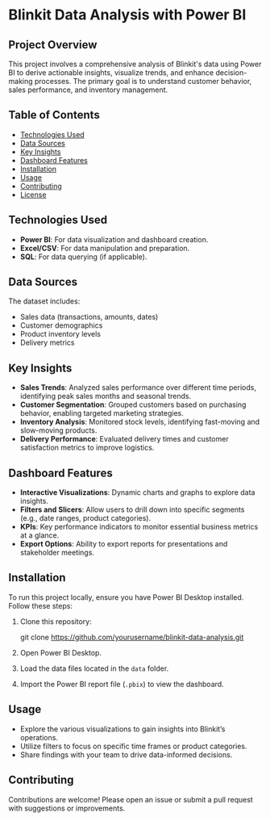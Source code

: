 
# Blinkit Data Analysis with Power BI

## Project Overview

This project involves a comprehensive analysis of Blinkit's data using Power BI to derive actionable insights, visualize trends, and enhance decision-making processes. The primary goal is to understand customer behavior, sales performance, and inventory management.

## Table of Contents

- [Technologies Used](#technologies-used)
- [Data Sources](#data-sources)
- [Key Insights](#key-insights)
- [Dashboard Features](#dashboard-features)
- [Installation](#installation)
- [Usage](#usage)
- [Contributing](#contributing)
- [License](#license)

## Technologies Used

- **Power BI**: For data visualization and dashboard creation.
- **Excel/CSV**: For data manipulation and preparation.
- **SQL**: For data querying (if applicable).

## Data Sources

The dataset includes:

- Sales data (transactions, amounts, dates)
- Customer demographics
- Product inventory levels
- Delivery metrics

## Key Insights

- **Sales Trends**: Analyzed sales performance over different time periods, identifying peak sales months and seasonal trends.
- **Customer Segmentation**: Grouped customers based on purchasing behavior, enabling targeted marketing strategies.
- **Inventory Analysis**: Monitored stock levels, identifying fast-moving and slow-moving products.
- **Delivery Performance**: Evaluated delivery times and customer satisfaction metrics to improve logistics.

## Dashboard Features

- **Interactive Visualizations**: Dynamic charts and graphs to explore data insights.
- **Filters and Slicers**: Allow users to drill down into specific segments (e.g., date ranges, product categories).
- **KPIs**: Key performance indicators to monitor essential business metrics at a glance.
- **Export Options**: Ability to export reports for presentations and stakeholder meetings.

## Installation

To run this project locally, ensure you have Power BI Desktop installed. Follow these steps:

1. Clone this repository:

    git clone https://github.com/yourusername/blinkit-data-analysis.git
   
3. Open Power BI Desktop.
4. Load the data files located in the `data` folder.
5. Import the Power BI report file (`.pbix`) to view the dashboard.

## Usage

- Explore the various visualizations to gain insights into Blinkit’s operations.
- Utilize filters to focus on specific time frames or product categories.
- Share findings with your team to drive data-informed decisions.

## Contributing

Contributions are welcome! Please open an issue or submit a pull request with suggestions or improvements.

